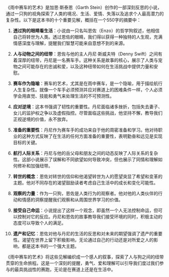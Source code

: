 《雨中赛车的艺术》是加思·斯泰恩（Garth Stein）创作的一部深刻反思的小说，通过一只狗的视角探索了人类的境况、生活、爱情、失落以及追求个人最高潜力的复杂性。以下是这本书的十个重要见解，概括在一个550字的摘要中：

1. **透过狗的眼睛看生活**：小说由一只名叫恩佐（Enzo）的哲学狗叙述，他相信自己将转世为人类。透过恩佐的眼睛，我们得以获得一种独特的人生观，充满情感深度与理解，提醒我们智慧可能来自意想不到的来源。

2. **人与动物之间的纽带**：恩佐与他的主人丹尼·斯威夫特（Denny Swift）之间有着深厚的纽带，丹尼是一名赛车手。这种关系是故事的核心，展示了人类与宠物之间可能存在的忠诚和爱，以及这种纽带如何在生活挑战中提供力量和安慰。

3. **赛车作为隐喻**：赛车的艺术，尤其是在雨中赛车，是一个隐喻，用于描绘航行人生复杂性。就像一个车手必须预测并应对赛道上的困难条件一样，个人必须学会用直觉、技能和勇气来处理生活的不可预测性。

4. **应对逆境**：这本书强调了韧性的重要性。丹尼面临诸多挫折，包括失去妻子、女儿的监护权之争以及虚假指控。尽管面临这些挑战，他坚持不懈，教导我们正视逆境的价值，永不放弃。

5. **准备的重要性**：丹尼作为赛车手的成功来自于他的周密准备和学习。他对待职业的这种方式反映了在生活的任何方面准备的重要性，表明勤奋和远见是实现目标的关键。

6. **航行人际关系**：丹尼与他的岳父母和朋友之间的动态反映了人际关系的复杂性。这部小说展示了误解和不同欲望如何导致冲突，但也展示了同情和理解如何修补和加强纽带。

7. **转世的概念**：恩佐对转世的信仰和他渴望转世为人的愿望突显了希望和变革的主题。他对不同存在的渴望鼓励读者考虑自己生活中的成长和变化可能性。

8. **观察的力量**：作为一只狗，恩佐是人类行为的观察者。他对他的人类伙伴的行动和情感的洞察提醒我们观察和从周围世界学习的价值。

9. **接受自己命运**：小说提出了这样一个观念，即虽然一个人无法控制命运，但可以控制对它的反应。丹尼和恩佐的故事教导我们接受环境的同时，积极主动的态度可以导致个人的满足。

10. **遗产和记忆**：恩佐对他与丹尼的生活的反思和对未来的期望强调了遗产的重要性。渴望在世界上留下积极影响，无论通过自己的行动还是对所爱之人的影响，都是这本书的一个强大主题。

《雨中赛车的艺术》将这些见解编织成一个感人的叙事，探索了人与狗之间的纽带贯穿的生命旅程。这是一个深刻的提醒，勇气、爱和理解可以引导我们度过我们参与的最具挑战性的赛跑，无论是在赛道上还是在生活中。